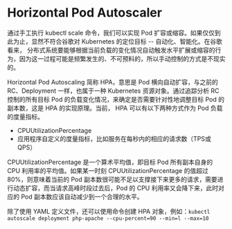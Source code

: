 # Horizontal Pod Autoscaler

通过手工执行 kubectl scale 命令，我们可以实现 Pod 扩容或缩容。如果仅仅到此为止，显然不符合谷歌对 Kubernetes 的定位目标 -- 自动化、智能化。在谷歌看来， 分布式系统要能够根据当前负载的变化情况自动触发水平扩展或缩容的行为，因为这一过程可能是频繁发生的、不可预料的，所以手动控制的方式是不现实的。

Horizontal Pod Autoscaling 简称 HPA，意思是 Pod 横向自动扩容，与之前的 RC、Deployment 一样，也属于一种 Kubernetes 资源对象。通过追踪分析 RC 控制的所有目标 Pod 的负载变化情况，来确定是否需要针对性地调整目标 Pod 的副本数，这是 HPA 的实现原理。当前， HPA 可以有以下两种方式作为 Pod 负载的度量指标。

* CPUUtilizationPercentage
* 应用程序自定义的度量指标，比如服务在每秒内的相应的请求数（TPS或QPS）

CPUUtilizationPercentage 是一个算术平均值，即目标 Pod 所有副本自身的 CPU 利用率的平均值。如果某一时刻 CPUUtilizationPercentage 的值超过80%，则意味着当前的 Pod 副本数很可能不足以支撑接下来更多的请求，需要进行动态扩容，而当请求高峰时段过去后，Pod 的 CPU 利用率又会降下来，此时对应的 Pod 副本数应该自动减少到一个合理的水平。

除了使用 YAML 定义文件，还可以使用命令创建 HPA 对象，例如：`kubectl autoscale deployment php-apache --cpu-percent=90 --min=l --max=10`